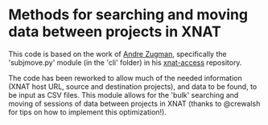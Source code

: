 
# Methods for searching and moving data between projects in XNAT

This code is based on the work of [Andre Zugman](https://github.com/zugmana), specifically
the 'subjmove.py' module (in the 'cli' folder) in his
[xnat-access](https://github.com/zugmana/xnat-access) repository.

The code has been reworked to allow much of the needed information (XNAT host URL, source
and destination projects), and data to be found, to be input as CSV files.  This module
allows for the 'bulk' searching and moving of sessions of data between projects in XNAT
(thanks to @crewalsh for tips on how to implement this optimization!).

